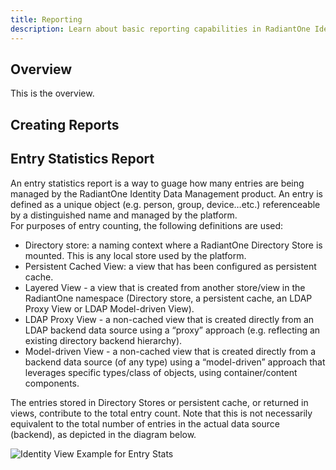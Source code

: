 ```yaml
---
title: Reporting
description: Learn about basic reporting capabilities in RadiantOne Identity Data Management
---
```


## Overview

This is the overview.

## Creating Reports

## Entry Statistics Report

An entry statistics report is a way to guage how many entries are being managed by the RadiantOne Identity Data Management product.
An entry is defined as a unique object (e.g. person, group, device…etc.) referenceable by a distinguished name and managed by the platform.   
For purposes of entry counting, the following definitions are used: 

-  Directory store: a naming context where a RadiantOne Directory Store is mounted. This is any local store used by the platform.
-  Persistent Cached View: a view that has been configured as persistent cache.
-  Layered View - a view that is created from another store/view in the RadiantOne namespace (Directory store, a persistent cache, an LDAP Proxy View or LDAP Model-driven View).
-  LDAP Proxy View - a non-cached view that is created directly from an LDAP backend data source using a “proxy” approach (e.g. reflecting an existing directory backend hierarchy).
-  Model-driven View -  a non-cached view that is created directly from a backend data source (of any type) using a “model-driven” approach that leverages specific types/class of objects, using container/content components. 

The entries stored in Directory Stores or persistent cache, or returned in views, contribute to the total entry count. Note that this is not necessarily equivalent to the total number of entries in the actual data source (backend), as depicted in the diagram below. 

![Identity View Example for Entry Stats](/Media/entry-stat-example.jpg)
